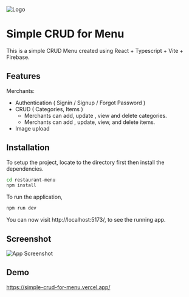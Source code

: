 ![Logo](https://i.imgur.com/fXyV130.png)

# Simple CRUD for Menu

This is a simple CRUD Menu created using React + Typescript + Vite + Firebase.

## Features

Merchants:

- Authentication ( Signin / Signup / Forgot Password )
- CRUD ( Categories, Items )
  - Merchants can add, update , view and delete categories.
  - Merchants can add , update, view, and delete items.
- Image upload

## Installation

To setup the project, locate to the directory first then install the dependencies.

```bash
cd restaurant-menu
npm install
```

To run the application,

```bash
npm run dev
```

You can now visit http://localhost:5173/, to see the running app.

## Screenshot

![App Screenshot](https://i.imgur.com/XtUJnmu.png)

## Demo

https://simple-crud-for-menu.vercel.app/
